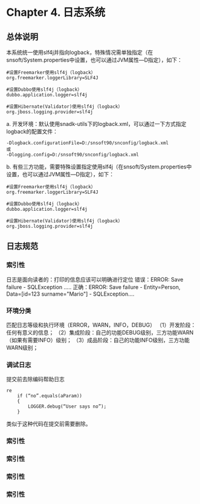 # Chapter 4. 日志系统
## 总体说明

本系统统一使用slf4j并指向logback，特殊情况需单独指定（在snsoft/System.properties中设置，也可以通过JVM属性—D指定），如下：
```
#设置Freemarker使用slf4j（logback）
org.freemarker.loggerLibrary=SLF4J

#设置Dubbo使用slf4j（logback）
dubbo.application.logger=slf4j

#设置Hibernate(Validator)使用slf4j（logback）
org.jboss.logging.provider=slf4j
```
a. 开发环境：默认使用snadk-utils下的logback.xml，可以通过一下方式指定logback的配置文件：
```
-Dlogback.configurationFile=D:/snsoft90/snconfig/logback.xml
或
-Dlogging.config=D:/snsoft90/snconfig/logback.xml
```
b. 有些三方功能，需要特殊设置指定使用slf4j（在snsoft/System.properties中设置，也可以通过JVM属性—D指定），如下：
```
#设置Freemarker使用slf4j（logback）
org.freemarker.loggerLibrary=SLF4J

#设置Dubbo使用slf4j（logback）
dubbo.application.logger=slf4j

#设置Hibernate(Validator)使用slf4j（logback）
org.jboss.logging.provider=slf4j
```
## 日志规范
### 索引性
日志是面向读者的：打印的信息应该可以明确进行定位
    错误：ERROR: Save failure - SQLException .....
    正确：ERROR: Save failure - Entity=Person, Data=[id=123 surname="Mario"] - SQLException....
### 环境分类
匹配日志等级和执行环境（ERROR，WARN，INFO，DEBUG）
    （1）开发阶段：任何有意义的信息；
    （2）集成阶段：自己的功能DEBUG级别，三方功能WARN（如果有需要INFO）级别；
    （3）成品阶段：自己的功能INFO级别，三方功能WARN级别；
### 调试日志
提交前去除编码帮助日志
```
re
	if (“no”.equals(aParam)) 
	{
		LOGGER.debug(“User says no”);
	}
```
类似于这种代码在提交前需要删除。
### 索引性
### 索引性
### 索引性
### 索引性











